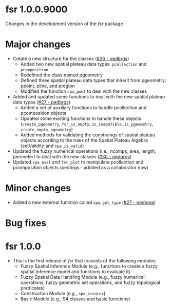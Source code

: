 # fsr 1.0.0.9000

Changes in the development version of the _fsr_ package

# Major changes

- Create a new structure for the classes ([#26 - pedbrgs](https://github.com/accarniel/fsr/pull/26))
  - Added two new spatial plateau data types: `pcollection` and `pcomposition`
  - Redefined the class named pgeometry
  - Defined three spatial plateau data types that inherit from pgeometry: ppoint, pline, and pregion
  - Modified the function `spa_pwkt` to deal with the new classes
- Added and updated some functions to deal with the new spatial plateau data types ([#27 - pedbrgs](https://github.com/accarniel/fsr/pull/27))
  - Added a set of auxiliary functions to handle pcollection and pcomposition objects
  - Updated some existing functions to handle these objects (`create_pgeometry`, `fsr_is_empty`, `is_compatible`, `is_pgeometry`, `create_empty_pgeometry`)  
  - Added methods for validating the constraings of spatial plateau objects according to the rules of the Spatial Plateau Algebra (setValidity and `spa_is_valid`)
- Updated the fuzzy numerical operations (i.e., ncomps, area, length, perimeter) to deal with the new classes ([#30 - pedbrgs](https://github.com/accarniel/fsr/pull/30))
- Updated `spa_eval` and `fsr_plot` to manipulate pcollection and pcomposition objects (pedbrgs -  addded as a collaborator now)

# Minor changes

- Added a new external function called `spa_get_type` ([#27 - pedbrgs](https://github.com/accarniel/fsr/pull/27))

# Bug fixes

# fsr 1.0.0

- This is the first release of _fsr_ that consists of the following modules:
  - Fuzzy Spatial Inference Module (e.g., functions to create a fuzzy spatial inference model and functions to evaluate it)
  - Fuzzy Spatial Data Handling Module (e.g., fuzzy numerical operations, fuzzy geometric set operations, and fuzzy topological predicates)
  - Construction Module (e.g., `spa_creator`)
  - Basic Module (e.g., S4 classes and basic functions)
